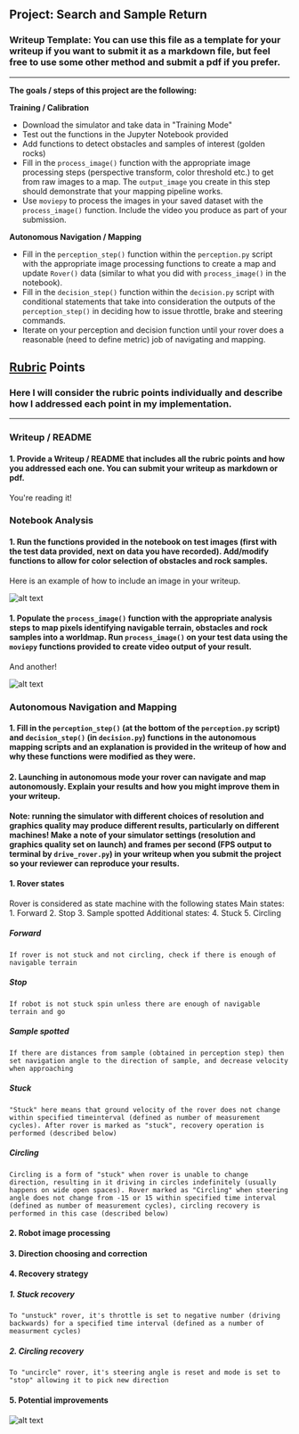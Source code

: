 ## Project: Search and Sample Return
### Writeup Template: You can use this file as a template for your writeup if you want to submit it as a markdown file, but feel free to use some other method and submit a pdf if you prefer.

---


**The goals / steps of this project are the following:**  

**Training / Calibration**  

* Download the simulator and take data in "Training Mode"
* Test out the functions in the Jupyter Notebook provided
* Add functions to detect obstacles and samples of interest (golden rocks)
* Fill in the `process_image()` function with the appropriate image processing steps (perspective transform, color threshold etc.) to get from raw images to a map.  The `output_image` you create in this step should demonstrate that your mapping pipeline works.
* Use `moviepy` to process the images in your saved dataset with the `process_image()` function.  Include the video you produce as part of your submission.

**Autonomous Navigation / Mapping**

* Fill in the `perception_step()` function within the `perception.py` script with the appropriate image processing functions to create a map and update `Rover()` data (similar to what you did with `process_image()` in the notebook). 
* Fill in the `decision_step()` function within the `decision.py` script with conditional statements that take into consideration the outputs of the `perception_step()` in deciding how to issue throttle, brake and steering commands. 
* Iterate on your perception and decision function until your rover does a reasonable (need to define metric) job of navigating and mapping.  

[//]: # (Image References)

[image1]: ./misc/rover_image.jpg
[image2]: ./calibration_images/example_grid1.jpg
[image3]: ./calibration_images/example_rock1.jpg 

## [Rubric](https://review.udacity.com/#!/rubrics/916/view) Points
### Here I will consider the rubric points individually and describe how I addressed each point in my implementation.  

---
### Writeup / README

#### 1. Provide a Writeup / README that includes all the rubric points and how you addressed each one.  You can submit your writeup as markdown or pdf.  

You're reading it!

### Notebook Analysis
#### 1. Run the functions provided in the notebook on test images (first with the test data provided, next on data you have recorded). Add/modify functions to allow for color selection of obstacles and rock samples.
Here is an example of how to include an image in your writeup.

![alt text][image1]

#### 1. Populate the `process_image()` function with the appropriate analysis steps to map pixels identifying navigable terrain, obstacles and rock samples into a worldmap.  Run `process_image()` on your test data using the `moviepy` functions provided to create video output of your result. 
And another! 

![alt text][image2]
### Autonomous Navigation and Mapping

#### 1. Fill in the `perception_step()` (at the bottom of the `perception.py` script) and `decision_step()` (in `decision.py`) functions in the autonomous mapping scripts and an explanation is provided in the writeup of how and why these functions were modified as they were.


#### 2. Launching in autonomous mode your rover can navigate and map autonomously.  Explain your results and how you might improve them in your writeup.  

**Note: running the simulator with different choices of resolution and graphics quality may produce different results, particularly on different machines!  Make a note of your simulator settings (resolution and graphics quality set on launch) and frames per second (FPS output to terminal by `drive_rover.py`) in your writeup when you submit the project so your reviewer can reproduce your results.**


#### 1. Rover states
Rover is considered as state machine with the following states
	Main states:
	1. Forward
	2. Stop
	3. Sample spotted
	Additional states:
	4. Stuck
	5. Circling

##### Forward
	If rover is not stuck and not circling, check if there is enough of navigable terrain
##### Stop
	If robot is not stuck spin unless there are enough of navigable terrain and go
##### Sample spotted
	If there are distances from sample (obtained in perception step) then set navigation angle to the direction of sample, and decrease velocity when approaching 

##### Stuck
	"Stuck" here means that ground velocity of the rover does not change within specified timeinterval (defined as number of measurement cycles). After rover is marked as "stuck", recovery operation is performed (described below)

##### Circling
	Circling is a form of "stuck" when rover is unable to change direction, resulting in it driving in circles indefinitely (usually happens on wide open spaces). Rover marked as "Circling" when steering angle does not change from -15 or 15 within specified time interval (defined as number of measurement cycles), circling recovery is performed in this case (described below)

#### 2. Robot image processing

#### 3. Direction choosing and correction
#### 4. Recovery strategy
##### 1. Stuck recovery 
	To "unstuck" rover, it's throttle is set to negative number (driving backwards) for a specified time interval (defined as a number of measurment cycles)
##### 2. Circling recovery 
	To "uncircle" rover, it's steering angle is reset and mode is set to "stop" allowing it to pick new direction

#### 5. Potential improvements



![alt text][image3]


